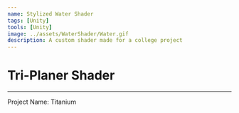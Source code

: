 ```yaml
---
name: Stylized Water Shader
tags: [Unity]
tools: [Unity]
image: ../assets/WaterShader/Water.gif
description: A custom shader made for a college project
---
```


# **Tri-Planer Shader**

---

Project Name: Titanium